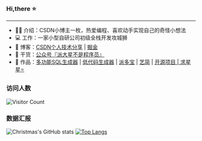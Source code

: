 ### Hi,there ⭐
<hr>

- 👨‍🎓 介绍：CSDN小博主一枚，热爱编程、喜欢动手实现自己的奇怪小想法
- 💻 工作：一家小型自研公司初级全栈开发攻城狮
- 📃 博客：<a href="https://blog.csdn.net/Gaowumao?type=blog">CSDN个人技术分享</a> | <a href="https://juejin.cn/user/1469371468221047">掘金</a>
- 🌱 干货：<a href="https://pdxjie.github.io/translate.github.io/assets/img/wechat.dc667eaa.png">公众号『派大星不是程序员』</a>
- 📌 作品：<a href="http://www.json-sql.online/">多功能SQL生成器</a> | <a href="http://39.104.80.173/">低代码生成器</a> | <a href="https://github.com/pdxjie/feature-play/blob/master/asset/code.png">派多宝</a> | <a href="https://resume-online-uzbs.vercel.app/#/resume">艺简</a> | <a href="https://github.com/pdxjie">开源项目 | 求星星⭐️</a>

### 访问人数
 ![Visitor Count](https://profile-counter.glitch.me/Christmas/count.svg) 

### 数据汇报
![Christmas's GitHub stats](https://github-readme-stats.vercel.app/api?username=pdxjie&show_icons=true&bg_color=30,ff5f6d,ffc373&locale=cn&card_width=470)
[![Top Langs](https://github-readme-stats.vercel.app/api/top-langs/?username=pdxjie&layout=compact&bg_color=30,ff5f6d,ffc373&locale=cn)](https://github.com/anuraghazra/github-readme-stats)

<!---
pdxjie/pdxjie is a ✨ special ✨ repository because its `README.md` (this file) appears on your GitHub profile.
You can click the Preview link to take a look at your changes.
--->
